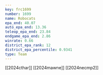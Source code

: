 ```yaml
---
key: frc1699
number: 1699
name: Robocats
epa_end: 40.07
auto_epa_end: 13.36
teleop_epa_end: 23.84
endgame_epa_end: 2.86
winrate: 0.66
district_epa_rank: 12
district_epa_percentile: 0.9341
type: Team
---
```

[[2024cthar]]
[[2024mawne]]
[[2024necmp2]]
